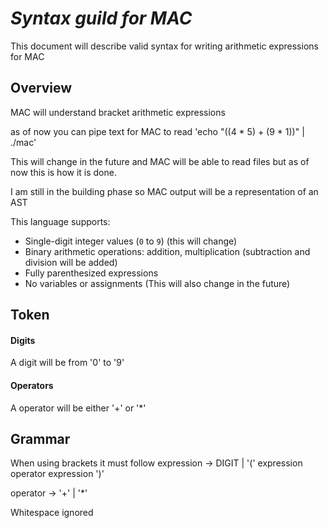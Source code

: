 # *Syntax guild for MAC* 

This document will describe valid syntax for writing arithmetic expressions for MAC

## Overview
MAC will understand bracket arithmetic expressions

as of now you can pipe text for MAC to read
'echo "((4 * 5) + (9 * 1))" | ./mac'

This will change in the future and MAC will be able to read files but as of now
this is how it is done.

I am still in the building phase so MAC output will be a representation of an AST 

This language supports:
- Single-digit integer values (`0` to `9`) (this will change)
- Binary arithmetic operations: addition, multiplication (subtraction and division will be added)
- Fully parenthesized expressions
- No variables or assignments (This will also change in the future)

## Token

#### Digits 
A digit will be from '0' to '9'

#### Operators
A operator will be either '+' or '*'

## Grammar
When using brackets it must follow
expression → DIGIT | '(' expression operator expression ')'

operator   → '+' | '*' 

Whitespace ignored 



